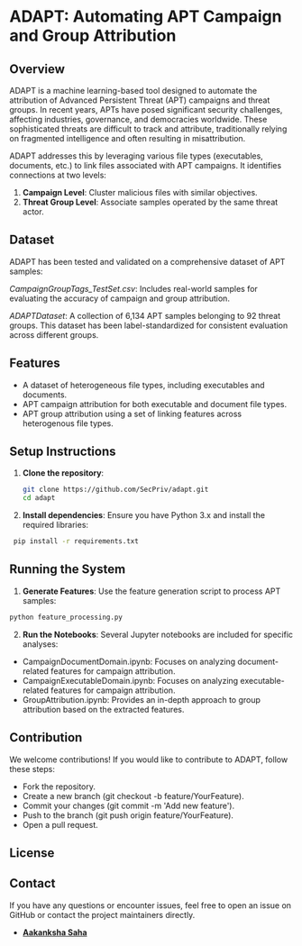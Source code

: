 # ADAPT: Automating APT Campaign and Group Attribution

## Overview

ADAPT is a machine learning-based tool designed to automate the attribution of Advanced Persistent Threat (APT) campaigns and threat groups. In recent years, APTs have posed significant security challenges, affecting industries, governance, and democracies worldwide. These sophisticated threats are difficult to track and attribute, traditionally relying on fragmented intelligence and often resulting in misattribution.

ADAPT addresses this by leveraging various file types (executables, documents, etc.) to link files associated with APT campaigns. It identifies connections at two levels:
1. **Campaign Level**: Cluster malicious files with similar objectives.
2. **Threat Group Level**: Associate samples operated by the same threat actor.



## Dataset
ADAPT has been tested and validated on a comprehensive dataset of APT samples:

*CampaignGroupTags_TestSet.csv*: Includes real-world samples for evaluating the accuracy of campaign and group attribution.

*ADAPTDataset*: A collection of 6,134 APT samples belonging to 92 threat groups. This dataset has been label-standardized for consistent evaluation across different groups.



## Features
- A dataset of heterogeneous file types, including executables and documents.
- APT campaign attribution for both executable and document file types. 
- APT group attribution using a set of linking features across heterogenous file types. 

## Setup Instructions

1. **Clone the repository**:
   ```bash
   git clone https://github.com/SecPriv/adapt.git
   cd adapt
   ```

   
2.  **Install dependencies**: Ensure you have Python 3.x and install the required libraries:
   ```bash
    pip install -r requirements.txt
   ```
    

## Running the System

1. **Generate Features**: Use the feature generation script to process APT samples:

```bash
python feature_processing.py
```

2. **Run the Notebooks**: Several Jupyter notebooks are included for specific analyses:

- CampaignDocumentDomain.ipynb: Focuses on analyzing document-related features for campaign attribution.
- CampaignExecutableDomain.ipynb: Focuses on analyzing executable-related features for campaign attribution.
- GroupAttribution.ipynb: Provides an in-depth approach to group attribution based on the extracted features.



## Contribution
We welcome contributions! If you would like to contribute to ADAPT, follow these steps:

* Fork the repository.
* Create a new branch (git checkout -b feature/YourFeature).
* Commit your changes (git commit -m 'Add new feature').
* Push to the branch (git push origin feature/YourFeature).
* Open a pull request.

## License


## Contact
If you have any questions or encounter issues, feel free to open an issue on GitHub or contact the project maintainers directly.

- **[Aakanksha Saha](aakanksha.saha@seclab.wien)** 





